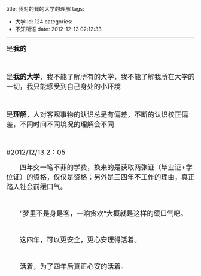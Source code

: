 title: 我对的我的大学的理解
tags:
  - 大学
id: 124
categories:
  - 不知所语
date: 2012-12-13 02:12:33
---

<font size="4">是**我的**</font>  

<font size="4">&nbsp;</font>

<font size="4">是**我的大学**，我不能了解所有的大学，我不能了解我所在大学的一切，我只能感受到自己身处的小环境</font>

<font size="4">&nbsp;</font>

<font size="4">是**理解**，人对客观事物的认识总是有偏差，不断的认识校正偏差，不同时间不同境况的理解会不同</font>

<font size="4">&nbsp;</font>

<font size="4">#2012/12/13 2：05</font>

<font size="4">　　四年交一笔不菲的学费，换来的是获取两张证（毕业证+学位证）的资格，仅仅是资格；另外是三四年不工作的理由，真正踏入社会前缓口气。</font>

<font size="4"></font>&nbsp;

<font size="4">　　”梦里不是身是客，一晌贪欢“大概就是这样的缓口气吧。</font>

<font size="4"></font>&nbsp;

<font size="4">　　这四年，可以更安全，更心安理得活着。</font>

<font size="4"></font>&nbsp;

<font size="4">　　活着，为了四年后真正心安的活着。</font>